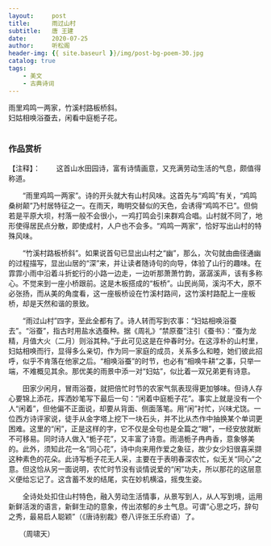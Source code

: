 ```yaml
---
layout:     post
title:      雨过山村
subtitle:   唐 王建
date:       2020-07-25
author:     听松阁
header-img: {{ site.baseurl }}/img/post-bg-poem-30.jpg
catalog: true
tags:
    - 美文
    - 古典诗词
---
```


雨里鸡鸣一两家，竹溪村路板桥斜。<br>
妇姑相唤浴蚕去，闲看中庭栀子花。<br>
<br>

### 作品赏析
【注释】：
　　这首山水田园诗，富有诗情画意，又充满劳动生活的气息，颇值得称道。

　　“雨里鸡鸣一两家”。诗的开头就大有山村风味。这首先与“鸡鸣”有关，“鸡鸣桑树颠”乃村居特征之一。在雨天，晦明交替似的天色，会诱得“鸡鸣不已”。但倘若是平原大坝，村落一般不会很小，一鸡打鸣会引来群鸡合唱。山村就不同了，地形使得居民点分散，即使成村，人户也不会多。“鸡鸣一两家”，恰好写出山村的特殊风味。

　　“竹溪村路板桥斜”。如果说首句已显出山村之“幽”，那么，次句就由曲径通幽的过程描写，显出山居的“深”来，并让读者随诗句的向导，体验了山行的趣味。在霏霏小雨中沿着斗折蛇行的小路一边走，一边听那萧萧竹韵，潺潺溪声，该有多称心。不觉来到一座小桥跟前。这是木板搭成的“板桥”。山民尚简，溪沟不大，原不必张扬，而从美的角度看，这一座板桥设在竹溪村路间，这竹溪村路配上一座板桥，却是天然和谐的景致。

　　“雨过山村”四字，至此全都有了。诗人转而写到农事：“妇姑相唤浴蚕去”。“浴蚕”，指古时用盐水选蚕种。据《周礼》“禁原蚕”注引《蚕书》：“蚕为龙精，月值大火（二月）则浴其种。”于此可见这是在仲春时分。在这淳朴的山村里，妇姑相唤而行，显得多么亲切，作为同一家庭的成员，关系多么和睦，她们彼此招呼，似乎不肯落在他家之后。“相唤浴蚕”的时节，也必有“相唤牛耕”之事，只举一端，不难概见其余。那优美的雨景中添一对“妇姑”，似比着一双兄弟更有诗意。

　　田家少闲月，冒雨浴蚕，就把倍忙时节的农家气氛表现得更加够味。但诗人存心要锦上添花，挥洒妙笔写下最后一句：“闲着中庭栀子花”。事实上就是没有一个人“闲着”，但他偏不正面说，却要从背面、侧面落笔。用“闲”衬忙，兴味尤饶。一位西方诗评家说，徒手从金字塔上挖下一块石头，并不比从杰作中抽换某个单词更困难。这里的“闲”，正是这样的字，它不仅是全句也是全篇之“眼”，一经安放就断不可移易。同时诗人做入“栀子花”，又丰富了诗意。雨浥栀子冉冉香，意象够美的。此外，须知此花一名“同心花”，诗中向来用作爱之象征，故少女少妇很喜采撷这种素色的花朵。此诗写栀子花无人采，主要在于表明春深农忙，似无关“同心”之意。但这恰从另一面说明，农忙时节没有谈情说爱的“闲”功夫，所以那花的这层意义便给忘记了。这含蓄不发的结尾，实在妙机横溢，摇曳生姿。

　　全诗处处扣住山村特色，融入劳动生活情事，从景写到人，从人写到境，运用新鲜活泼的语言，新鲜生动的意象，传出浓郁的乡土气息。可谓“心思之巧，辞句之秀，最易启人聪颖”（《唐诗别裁》卷八评张王乐府语）了。

　　（周啸天）
